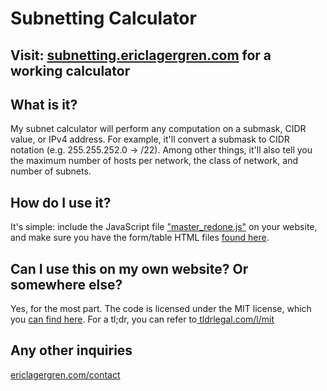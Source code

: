 <h1>Subnetting Calculator</h1>
<h2>Visit: <a href="//subnetting.ericlagergren.com">subnetting.ericlagergren.com</a> for a working calculator</h2>
<h2>What is it?</h2>
<p>My subnet calculator will perform any computation on a submask, CIDR value, or IPv4 address. For example, it'll convert a submask to CIDR notation (e.g. 255.255.252.0 -> /22). Among other things, it'll also tell you the maximum number of hosts per network, the class of network, and number of subnets.<p>
<h2>How do I use it?</h2>
<p>It's simple: include the JavaScript file <a href="//subnetting.ericlagergren.com/src/js/master_redone.js">"master_redone.js"</a> on your website, and make sure you have the form/table HTML files <a href="//subnetting.ericlagergren.com/src/html/html.html">found here</a>.</p>
<h2>Can I use this on my own website? Or somewhere else?</h2>
<p>Yes, for the most part. The code is licensed under the MIT license, which you <a href="/license.txt">can find here</a>. For a tl;dr, you can refer to<a href="https://tldrlegal.com/license/mit-license"> tldrlegal.com/l/mit</a></p>

<h2>Any other inquiries</h2>
<p><a href="http://www.ericlagergren.com/contact">ericlagergren.com/contact</a></p>
